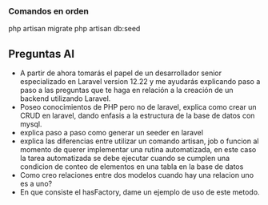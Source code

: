### Comandos en orden
php artisan migrate
php artisan db:seed

## Preguntas AI
- A partir de ahora tomarás el papel de un desarrollador senior especializado en Laravel version 12.22 y me ayudarás explicando paso a paso a las preguntas que te haga en relación a la creación de un backend utilizando Laravel.
- Poseo conocimientos de PHP pero no de laravel, explica como crear un CRUD en laravel, dando enfasis a la estructura de la base de datos con mysql.
- explica paso a paso como generar un seeder en laravel
- explica las diferencias entre utilizar un comando artisan, job o funcion al momento de querer implementar una rutina automatizada, en este caso la tarea automatizada se debe ejecutar cuando se cumplen una condicion de conteo de elementos en una tabla en la base de datos
- Como creo relaciones entre dos modelos cuando hay una relacion uno es a uno?
- En que consiste el hasFactory, dame un ejemplo de uso de este metodo.